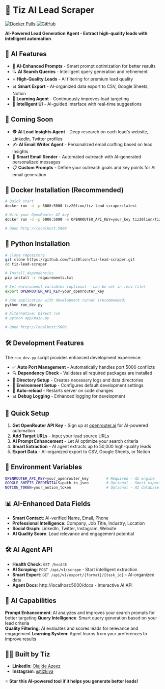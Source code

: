 # 🤖 Tiz AI Lead Scraper

[![Docker Pulls](https://img.shields.io/docker/pulls/tiz20lion/tiz-lead-scraper)](https://hub.docker.com/r/tiz20lion/tiz-lead-scraper)
[![GitHub](https://img.shields.io/github/stars/Tiz20lion/tiz-lead-scraper?style=social)](https://github.com/Tiz20lion/tiz-lead-scraper)

**AI-Powered Lead Generation Agent - Extract high-quality leads with intelligent automation**

## 🚀 AI Features

- 🤖 **AI-Enhanced Prompts** - Smart prompt optimization for better results
- 🔍 **AI Search Queries** - Intelligent query generation and refinement
- ⭐ **High-Quality Leads** - AI filtering for premium lead quality
- 📊 **Smart Export** - AI-organized data export to CSV, Google Sheets, Notion
- 🧠 **Learning Agent** - Continuously improves lead targeting
- 📱 **Intelligent UI** - AI-guided interface with real-time suggestions

## 🔮 Coming Soon

- 🕵️ **AI Lead Insights Agent** - Deep research on each lead's website, LinkedIn, Twitter profiles
- ✍️ **AI Email Writer Agent** - Personalized email crafting based on lead insights
- 📧 **Smart Email Sender** - Automated outreach with AI-generated personalized messages
- 📋 **Custom Prompts** - Define your outreach goals and key points for AI email generation

## 🐳 Docker Installation (Recommended)

```bash
# Quick start
docker run -d -p 5000:5000 tiz20lion/tiz-lead-scraper:latest

# With your OpenRouter AI key
docker run -d -p 5000:5000 -e OPENROUTER_API_KEY=your_key tiz20lion/tiz-lead-scraper:latest

# Open http://localhost:5000
```

## 🐍 Python Installation

```bash
# Clone repository
git clone https://github.com/Tiz20lion/tiz-lead-scraper.git
cd tiz-lead-scraper

# Install dependencies
pip install -r requirements.txt

# Set environment variables (optional - can be set in .env file)
export OPENROUTER_API_KEY=your_openrouter_key

# Run application with development runner (recommended)
python run_dev.py

# Alternative: Direct run
# python app/main.py

# Open http://localhost:5000
```

## 🛠️ Development Features

The `run_dev.py` script provides enhanced development experience:

- ✅ **Auto Port Management** - Automatically handles port 5000 conflicts
- 🔍 **Dependency Check** - Validates all required packages are installed
- 📁 **Directory Setup** - Creates necessary logs and data directories
- 🔧 **Environment Setup** - Configures default development settings
- 🔄 **Auto-reload** - Restarts server on code changes
- 📊 **Debug Logging** - Enhanced logging for development

## 🎯 Quick Setup

1. **Get OpenRouter API Key** - Sign up at [openrouter.ai](https://openrouter.ai) for AI-powered automation
2. **Add Target URLs** - Input your lead source URLs
3. **AI Prompt Enhancement** - Let AI optimize your search criteria
4. **Smart Extraction** - AI agent extracts up to 50,000 high-quality leads
5. **Export Data** - AI-organized export to CSV, Google Sheets, or Notion

## 🔧 Environment Variables

```bash
OPENROUTER_API_KEY=your_openrouter_key        # Required - AI engine
GOOGLE_SHEETS_CREDENTIALS=path_to_json        # Optional - Smart export
NOTION_TOKEN=your_notion_token                # Optional - AI database sync
```

## 📊 AI-Enhanced Data Fields

- **Smart Contact**: AI-verified Name, Email, Phone
- **Professional Intelligence**: Company, Job Title, Industry, Location  
- **Social Graph**: LinkedIn, Twitter, Instagram, Website
- **AI Quality Score**: Lead relevance and engagement potential

## 🛠️ AI Agent API

- **Health Check**: `GET /health`
- **AI Scraping**: `POST /api/v1/scrape` - Start intelligent extraction
- **Smart Export**: `GET /api/v1/export/{format}/{task_id}` - AI-organized data
- **Agent Docs**: http://localhost:5000/docs - Interactive AI API

## 🤖 AI Capabilities

**Prompt Enhancement**: AI analyzes and improves your search prompts for better targeting
**Query Intelligence**: Smart query generation based on your lead criteria  
**Quality Filtering**: AI evaluates and scores leads for relevance and engagement
**Learning System**: Agent learns from your preferences to improve results

## 👨‍💻 Built by Tiz

- **LinkedIn**: [Olajide Azeez](https://www.linkedin.com/in/olajide-azeez-a2133a258)
- **Instagram**: [@tizkiya](https://www.instagram.com/tizkiya)

⭐ **Star this AI-powered tool if it helps you generate better leads!**
